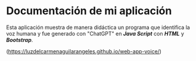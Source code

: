 # Documentación de mi aplicación

Esta aplicación muestra de manera didáctica un programa que identifica la voz humana y fue generado con "ChatGPT" en ***Java Script*** con ***HTML*** y ***Bootstrap***.

(https://luzdelcarmenaguilarangeles.github.io/web-app-voice/)
